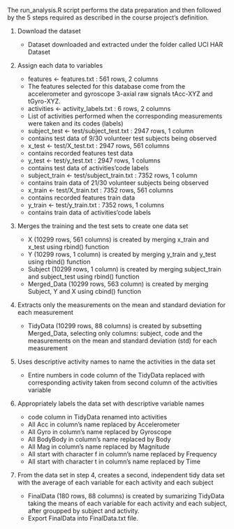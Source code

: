 The run_analysis.R script performs the data preparation and then followed by the 5 steps required as described in the course project’s definition.

1. Download the dataset
   * Dataset downloaded and extracted under the folder called UCI HAR Dataset

2. Assign each data to variables
   * features <- features.txt : 561 rows, 2 columns
   * The features selected for this database come from the accelerometer and gyroscope 3-axial raw signals tAcc-XYZ and tGyro-XYZ.
   * activities <- activity_labels.txt : 6 rows, 2 columns
   * List of activities performed when the corresponding measurements were taken and its codes (labels)
   * subject_test <- test/subject_test.txt : 2947 rows, 1 column
   * contains test data of 9/30 volunteer test subjects being observed
   * x_test <- test/X_test.txt : 2947 rows, 561 columns
   * contains recorded features test data
   * y_test <- test/y_test.txt : 2947 rows, 1 columns
   * contains test data of activities’code labels
   * subject_train <- test/subject_train.txt : 7352 rows, 1 column
   * contains train data of 21/30 volunteer subjects being observed
   * x_train <- test/X_train.txt : 7352 rows, 561 columns
   * contains recorded features train data
   * y_train <- test/y_train.txt : 7352 rows, 1 columns
   * contains train data of activities’code labels

3. Merges the training and the test sets to create one data set
   * X (10299 rows, 561 columns) is created by merging x_train and x_test using rbind() function
   * Y (10299 rows, 1 column) is created by merging y_train and y_test using rbind() function
   * Subject (10299 rows, 1 column) is created by merging subject_train and subject_test using rbind() function
   * Merged_Data (10299 rows, 563 column) is created by merging Subject, Y and X using cbind() function

4. Extracts only the measurements on the mean and standard deviation for each measurement
   * TidyData (10299 rows, 88 columns) is created by subsetting Merged_Data, selecting only columns: subject, code and the measurements on the mean and standard deviation (std) for each measurement

5. Uses descriptive activity names to name the activities in the data set
   * Entire numbers in code column of the TidyData replaced with corresponding activity taken from second column of the activities variable

6. Appropriately labels the data set with descriptive variable names
   * code column in TidyData renamed into activities
   * All Acc in column’s name replaced by Accelerometer
   * All Gyro in column’s name replaced by Gyroscope
   * All BodyBody in column’s name replaced by Body
   * All Mag in column’s name replaced by Magnitude
   * All start with character f in column’s name replaced by Frequency
   * All start with character t in column’s name replaced by Time

7. From the data set in step 4, creates a second, independent tidy data set with the average of each variable for each activity and each subject
   * FinalData (180 rows, 88 columns) is created by sumarizing TidyData taking the means of each variable for each activity and each subject, after groupped by subject and activity.
   * Export FinalData into FinalData.txt file.
